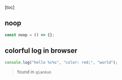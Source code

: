[toc]

## noop 
```js 
const noop = () => {};
```

## colorful log in browser
```js 
console.log("hello %c%s", "color: red;", "world");
```
> found in `qiankun`